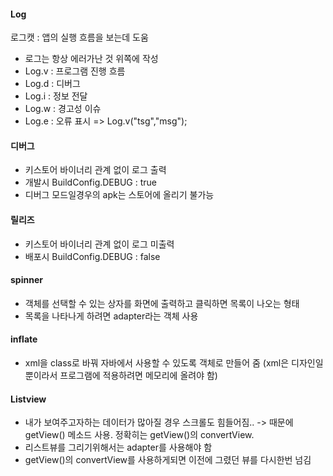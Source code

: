 #### Log

로그캣 : 앱의 실행 흐름을 보는데 도움
- 로그는 항상 에러가난 것 위쪽에 작성
- Log.v : 프로그램 진행 흐름
- Log.d : 디버그
- Log.i : 정보 전달
- Log.w : 경고성 이슈
- Log.e :  오류 표시
=> Log.v("tsg","msg");

#### 디버그
- 키스토어 바이너리 관계 없이 로그 출력
- 개발시 BuildConfig.DEBUG : true
- 디버그 모드일경우의 apk는 스토어에 올리기 불가능

#### 릴리즈
- 키스토어 바이너리 관계 없이 로그 미출력
- 배포시 BuildConfig.DEBUG : false

#### spinner
- 객체를 선택할 수 있는 상자를 화면에 출력하고 클릭하면 목록이 나오는 형태
- 목록을 나타나게 하려면 adapter라는 객체 사용

#### inflate
- xml을 class로 바꿔 자바에서 사용할 수 있도록 객체로 만들어 줌
(xml은 디자인일뿐이라서 프로그램에 적용하려면 메모리에 올려야 함)

#### Listview

- 내가 보여주고자하는 데이터가 많아질 경우 스크롤도 힘들어짐..
-> 때문에 getView() 메소드 사용. 정확히는 getView()의 convertView.
- 리스트뷰를 그리기위해서는 adapter를 사용해야 함
- getView()의 convertView를 사용하게되면 이전에 그렸던 뷰를 다시한번 넘김

